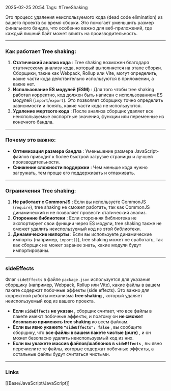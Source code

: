 2025-02-25 20:54
Tags: #TreeShaking

Это процесс удаления неиспользуемого кода (dead code elimination) из вашего проекта во время сборки. Это помогает уменьшить размер финального бандла, что особенно важно для веб-приложений, где каждый лишний байт может влиять на производительность.

---

### Как работает Tree shaking:

 1. **Статический анализ кода** : Tree shaking возможен благодаря статическому анализу кода, который выполняется на этапе сборки. Сборщики, такие как Webpack, Rollup или Vite, могут определить, какие части кода действительно используются в приложении, а какие нет.
 2. **Использование ES модулей (ESM)** : Для того чтобы tree shaking работал корректно, код должен быть написан с использованием ES модулей (`import`/`export`). Это позволяет сборщику точно определить зависимости и понять, какие части кода не используются.
 3. **Удаление мертвого кода** : После анализа сборщик удаляет все неиспользуемые экспортные значения, функции или переменные из конечного бандла.

---

### Почему это важно:

- **Оптимизация размера бандла** : Уменьшение размера JavaScript-файлов приводит к более быстрой загрузке страницы и лучшей производительности.
- **Снижение сложности поддержки** : Чем меньше кода нужно загружать, тем проще его поддерживать и отлаживать.

---

### Ограничения Tree shaking:

1. **Не работает с CommonJS** : Если вы используете CommonJS (`require`), tree shaking не сможет работать, так как CommonJS динамический и не позволяет провести статический анализ.
2. **Сторонние библиотеки** : Если сторонняя библиотека не экспортирует свои функции через ES модули, tree shaking также не сможет удалить неиспользуемый код из этой библиотеки.
3. **Динамические импорты** : Если вы используете динамические импорты (например, `import()`), tree shaking может не сработать, так как сборщик не может заранее знать, какие модули будут импортированы.

---

### sideEffects

Флаг `sideEffects` в файле `package.json` используется для указания сборщику (например, Webpack, Rollup или Vite), какие файлы в вашем пакете содержат побочные эффекты (side effects). Это важно для корректной работы механизма **tree shaking** , который удаляет неиспользуемый код из вашего проекта.

- **Если `sideEffects` не указан** , сборщик считает, что все файлы в пакете имеют побочные эффекты, и поэтому он **не сможет безопасно применять tree shaking** ко всем файлам.
- **Если вы явно укажете `"sideEffects": false`** , вы сообщите сборщику, что **все файлы в вашем пакете чистые (pure)** , и он может безопасно удалять неиспользуемый код из них.
- **Если вы укажете массив файлов/шаблонов в `sideEffects`** , вы явно перечислите те файлы, которые содержат побочные эффекты, а остальные файлы будут считаться чистыми.

---
### Links
[[Base/JavaScript/JavaScript]]
